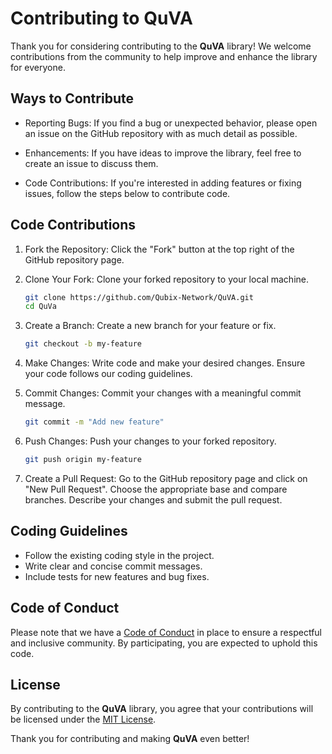 # Contributing to QuVA

Thank you for considering contributing to the **QuVA** library! We welcome contributions from the community to help improve and enhance the library for everyone.

## Ways to Contribute

- Reporting Bugs: If you find a bug or unexpected behavior, please open an issue on the GitHub repository with as much detail as possible.

- Enhancements: If you have ideas to improve the library, feel free to create an issue to discuss them.

- Code Contributions: If you're interested in adding features or fixing issues, follow the steps below to contribute code.

## Code Contributions

1. Fork the Repository: Click the "Fork" button at the top right of the GitHub repository page.

2. Clone Your Fork: Clone your forked repository to your local machine.

   ```sh
   git clone https://github.com/Qubix-Network/QuVA.git
   cd QuVa
   ```

3. Create a Branch: Create a new branch for your feature or fix.

   ```sh
   git checkout -b my-feature
   ```

4. Make Changes: Write code and make your desired changes. Ensure your code follows our coding guidelines.

5. Commit Changes: Commit your changes with a meaningful commit message.

   ```sh
   git commit -m "Add new feature"
   ```

6. Push Changes: Push your changes to your forked repository.

   ```sh
   git push origin my-feature
   ```

7. Create a Pull Request: Go to the GitHub repository page and click on "New Pull Request". Choose the appropriate base and compare branches. Describe your changes and submit the pull request.

## Coding Guidelines

- Follow the existing coding style in the project.
- Write clear and concise commit messages.
- Include tests for new features and bug fixes.

## Code of Conduct

Please note that we have a [Code of Conduct](CODE_OF_CONDUCT.md) in place to ensure a respectful and inclusive community. By participating, you are expected to uphold this code.

## License

By contributing to the **QuVA** library, you agree that your contributions will be licensed under the [MIT License](LICENSE).

Thank you for contributing and making **QuVA** even better!
